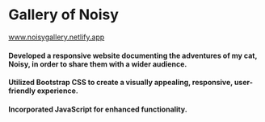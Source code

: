 # Gallery of Noisy

www.noisygallery.netlify.app

#### Developed a responsive website documenting the adventures of my cat, Noisy, in order to share them with a wider audience.
#### Utilized Bootstrap CSS to create a visually appealing, responsive, user-friendly experience.
#### Incorporated JavaScript for enhanced functionality.




